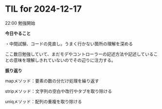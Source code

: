 # TIL for 2024-12-17

22:00 勉強開始

**今日やること**

・中間試験、コードの見直し。うまく行かない箇所の理解を深める

ここ数日勉強していて、まだモデやコントローラーの記述方法や記述していることの意味を理解しきれていないのでその辺りに注力する。

**振り返り**

mapメソッド：要素の数の分だけ処理を繰り返す

stripメソッド：文字列の空白や改行やタブを取り除ける

uniqメソッド：配列の重複を取り除ける
